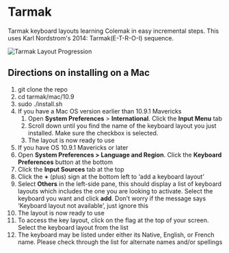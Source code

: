 Tarmak
======

Tarmak keyboard layouts learning Colemak in easy incremental steps. This uses Karl Nordstrom's 2014: Tarmak(E-T-R-O-I) sequence. 


![Tarmak Layout Progression](https://github.com/shelbyd/tarmak/raw/master/tarmak_e_t_r_o_i.png)

## Directions on installing on a Mac
1. git clone the repo
2. cd tarmak/mac/10.9 
3. sudo ./install.sh
4. If you have a Mac OS version earlier than 10.9.1 Mavericks
   1. Open **System Preferences** > **International**. Click the **Input Menu** tab
   2. Scroll down until you find the name of the keyboard layout you just installed. Make sure the checkbox is selected.
   3. The layout is now ready to use
5. If you have OS 10.9.1 Mavericks or later
  1. Open **System Preferences > Language and Region**. Click the **Keyboard Preferences** button at the bottom
  1. Click the **Input Sources** tab at the top
  1. Click the **+** (plus) sign at the bottom left to ‘add a keyboard layout’
  1. Select **Others** in the left-side pane, this should display a list of keyboard layouts which includes the one you are looking to activate. Select the keyboard you want and click **add**. Don’t worry if the message says ‘Keyboard layout not available’, just ignore this
  1. The layout is now ready to use
6. To access the key layout, click on the flag at the top of your screen. Select the keyboard layout from the list
7. The keyboard may be listed under either its Native, English, or French name. Please check through the list for alternate names and/or spellings
